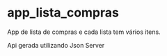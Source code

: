 # app_lista_compras

App de lista de compras e cada lista tem vários itens.

Api gerada utilizando Json Server
